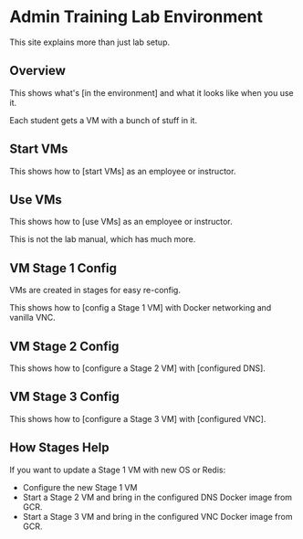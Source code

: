 # Admin Training Lab Environment

This site explains more than just lab setup.

## Overview

This shows what's [in the environment] and what it looks like when you use it.

Each student gets a VM with a bunch of stuff in it.

## Start VMs

This shows how to [start VMs] as an employee or instructor.

## Use VMs

This shows how to [use VMs] as an employee or instructor.

This is not the lab manual, which has much more.

## VM Stage 1 Config

VMs are created in stages for easy re-config.

This shows how to [config a Stage 1 VM] with Docker networking and vanilla VNC.

## VM Stage 2 Config

This shows how to [configure a Stage 2 VM] with [configured DNS].

## VM Stage 3 Config

This shows how to [configure a Stage 3 VM] with [configured VNC].

## How Stages Help

If you want to update a Stage 1 VM with new OS or Redis:
- Configure the new Stage 1 VM
- Start a Stage 2 VM and bring in the configured DNS Docker image from GCR.
- Start a Stage 3 VM and bring in the configured VNC Docker image from GCR.

